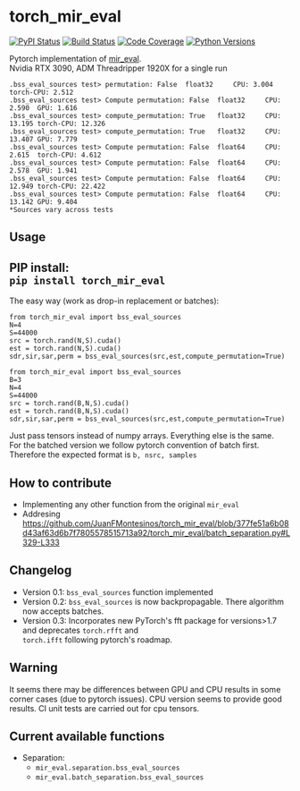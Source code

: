 # torch_mir_eval


[![PyPI Status](https://badge.fury.io/py/torch-mir-eval.svg)](https://badge.fury.io/py/torch-mir-eval)
[![Build Status](https://github.com/JuanFMontesinos/torch_mir_eval/workflows/CI/badge.svg)](https://github.com/JuanFMontesinos/torch_mir_eval)
[![Code Coverage](https://codecov.io/gh/JuanFMontesinos/torch_mir_eval/branch/main/graph/badge.svg)](https://codecov.io/gh/JuanFMontesinos/torch_mir_eval)
[![Python Versions](https://img.shields.io/pypi/pyversions/asteroid.svg)](https://pypi.org/project/asteroid/)


Pytorch implementation of [mir_eval](https://craffel.github.io/mir_eval/).  
Nvidia RTX 3090, ADM Threadripper 1920X for a single run




```
.bss_eval_sources test>	permutation: False	float32 	CPU: 3.004	torch-CPU: 2.512
.bss_eval_sources test>	Compute permutation: False	float32 	CPU: 2.590	GPU: 1.616
.bss_eval_sources test>	compute_permutation: True	float32 	CPU: 13.195	torch-CPU: 12.326
.bss_eval_sources test>	compute_permutation: True	float32 	CPU: 13.407	GPU: 7.779
.bss_eval_sources test>	Compute permutation: False	float64 	CPU: 2.615	torch-CPU: 4.612
.bss_eval_sources test>	Compute permutation: False	float64 	CPU: 2.578	GPU: 1.941
.bss_eval_sources test>	Compute permutation: False	float64 	CPU: 12.949	torch-CPU: 22.422
.bss_eval_sources test>	Compute permutation: False	float64 	CPU: 13.142	GPU: 9.404
*Sources vary across tests  
```
## Usage
PIP install:  
`pip install torch_mir_eval`  
----------------
The easy way (work as drop-in replacement or batches):
```
from torch_mir_eval import bss_eval_sources
N=4
S=44000
src = torch.rand(N,S).cuda()
est = torch.rand(N,S).cuda()
sdr,sir,sar,perm = bss_eval_sources(src,est,compute_permutation=True)
```
```
from torch_mir_eval import bss_eval_sources
B=3
N=4
S=44000
src = torch.rand(B,N,S).cuda()
est = torch.rand(B,N,S).cuda()
sdr,sir,sar,perm = bss_eval_sources(src,est,compute_permutation=True)
```
Just pass tensors instead of numpy arrays. Everything else is the same.  
For the batched version we follow pytorch convention of batch first.
Therefore the expected format is `b, nsrc, samples`

## How to contribute  
- Implementing any other function from the original `mir_eval`
- Addresing https://github.com/JuanFMontesinos/torch_mir_eval/blob/377fe51a6b08d43af63d6b7f7805578515713a92/torch_mir_eval/batch_separation.py#L329-L333
## Changelog  
- Version 0.1: `bss_eval_sources` function implemented  
- Version 0.2: `bss_eval_sources` is now backpropagable. There algorithm now accepts batches. 
- Version 0.3: Incorporates new PyTorch's fft package for versions>1.7 and deprecates `torch.rfft` and  
                `torch.ifft` following pytorch's roadmap.  

## Warning  
It seems there may be differences between GPU and CPU results in some corner cases (due to pytorch issues). CPU version seems to provide good results.  CI unit tests are carried out for cpu tensors.  

## Current available functions  
* Separation: 
  - `mir_eval.separation.bss_eval_sources`
  - `mir_eval.batch_separation.bss_eval_sources`
